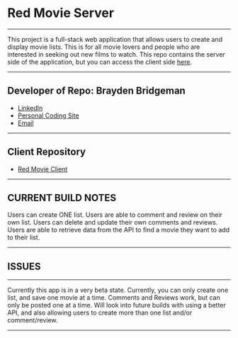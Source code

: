 # Red Movie Server
***
This project is a full-stack web application that allows users to create and display movie lists.
This is for all movie lovers and people who are interested in seeking out new films to watch.
This repo contains the server side of the application, but you can access the client side [here](https://github.com/BraydenBridgeman/RedBadgeClient).
***
## Developer of Repo: Brayden Bridgeman
* [LinkedIn](https://www.linkedin.com/in/brayden-bridgeman/)
* [Personal Coding Site](https://braydenbridgeman.github.io/)
* [Email](mailto:BraydenBridgeman@gmail.com)
***
## Client Repository
* [Red Movie Client](https://github.com/BraydenBridgeman/RedBadgeClient)
***
## CURRENT BUILD NOTES
Users can create ONE list.
Users are able to comment and review on their own list.
Users can delete and update their own comments and reviews.
Users are able to retrieve data from the API to find a movie they want to add to their list.
***
## ISSUES
***
Currently this app is in a very beta state. 
Currently, you can only create one list, and save one movie at a time.
Comments and Reviews work, but can only be posted one at a time.
Will look into future builds with using a better API, and also allowing users to create more than one list and/or comment/review.
***
